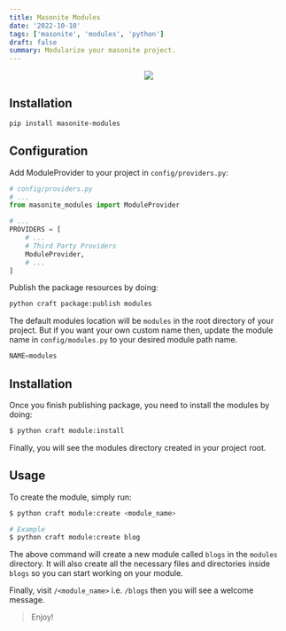 ```yaml
---
title: Masonite Modules
date: '2022-10-10'
tags: ['masonite', 'modules', 'python']
draft: false
summary: Modularize your masonite project.
---
```


<p align="center">
<img src="https://banners.beyondco.de/Masonite%20Modules.png?theme=light&packageManager=pip+install&packageName=masonite-modules&pattern=charlieBrown&style=style_2&description=Modularize+your+masonite+application.&md=1&showWatermark=1&fontSize=100px&images=adjustments&widths=50&heights=50" />
</p>

## Installation

```bash
pip install masonite-modules
```

## Configuration

Add ModuleProvider to your project in `config/providers.py`:

```python
# config/providers.py
# ...
from masonite_modules import ModuleProvider

# ...
PROVIDERS = [
    # ...
    # Third Party Providers
    ModuleProvider,
    # ...
]
```

Publish the package resources by doing:

```bash
python craft package:publish modules
```

The default modules location will be `modules` in the root directory of your project. But if you want your own custom name then, update the module name in `config/modules.py` to your desired module path name.

```python
NAME=modules
```

## Installation

Once you finish publishing package, you need to install the modules by doing:

```bash
$ python craft module:install
```

Finally, you will see the modules directory created in your project root.

## Usage

To create the module, simply run:

```bash
$ python craft module:create <module_name>

# Example
$ python craft module:create blog
```

The above command will create a new module called `blogs` in the `modules` directory. It will also create all the necessary files and directories inside `blogs` so you can start working on your module.

Finally, visit `/<module_name>` i.e. `/blogs` then you will see a welcome message.

> Enjoy!
